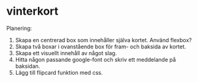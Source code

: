# vinterkort

Planering:

1. Skapa en centrerad box som innehåller själva kortet. Använd flexbox?
2. Skapa två boxar i ovanstående box för fram- och baksida av kortet.
3. Skapa ett visuellt innehåll av något slag.
4. Hitta någon passande google-font och skriv ett meddelande på baksidan.
5. Lägg till flipcard funktion med css.